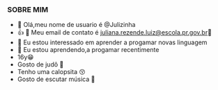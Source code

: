 ### SOBRE MIM
- 👋 Olá,meu nome de usuario é @Julizinha
- :+1: 👀 Meu email de contato é juliana.rezende.luiz@escola.pr.gov.br📨
- 🌱 Eu estou interessado em aprender a progamar novas linguagem
- 💞️ Eu estou aprendendo,a progamar recentimente
- 16y😁
- Gosto de judô 🤼
- Tenho uma calopsita 😚
- Gosto de escutar música 🧘


<!---
Julizinha/Julizinha is a ✨ special ✨ repository because its `README.md` (this file) appears on your GitHub profile.
You can click the Preview link to take a look at your changes.
--->
